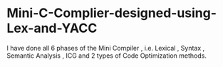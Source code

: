 # Mini-C-Complier-designed-using-Lex-and-YACC
I have done all 6 phases of the Mini Compiler , i.e. Lexical , Syntax , Semantic Analysis , ICG and 2 types of Code Optimization methods.
